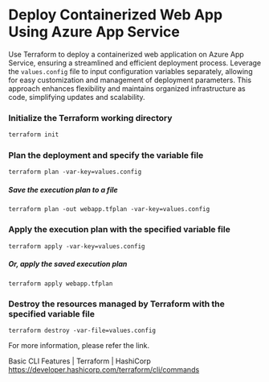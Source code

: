 # Deploy Containerized Web App Using Azure App Service

Use Terraform to deploy a containerized web application on Azure App Service, ensuring a streamlined and efficient deployment process. Leverage the `values.config` file to input configuration variables separately, allowing for easy customization and management of deployment parameters. This approach enhances flexibility and maintains organized infrastructure as code, simplifying updates and scalability.

### Initialize the Terraform working directory

```bash
terraform init
```

### Plan the deployment and specify the variable file

```
terraform plan -var-key=values.config
```

##### Save the execution plan to a file

```
terraform plan -out webapp.tfplan -var-key=values.config
```

### Apply the execution plan with the specified variable file

```
terraform apply -var-key=values.config
```

##### Or, apply the saved execution plan

```
terraform apply webapp.tfplan
```

### Destroy the resources managed by Terraform with the specified variable file

```
terraform destroy -var-file=values.config
```

For more information, please refer the link.

Basic CLI Features | Terraform | HashiCorp https://developer.hashicorp.com/terraform/cli/commands


